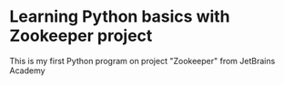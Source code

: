 # Learning Python basics with Zookeeper project

This is my first Python program on project "Zookeeper" from JetBrains Academy